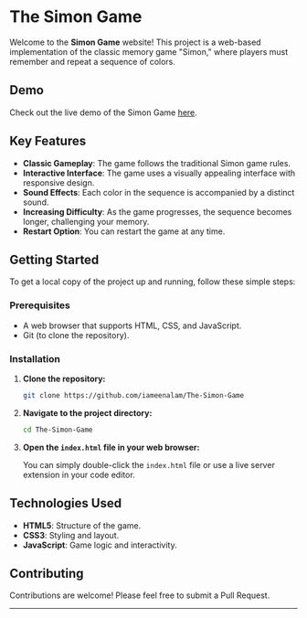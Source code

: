 # The Simon Game

Welcome to the **Simon Game** website! This project is a web-based implementation of the classic memory game "Simon," where players must remember and repeat a sequence of colors.

## Demo

Check out the live demo of the Simon Game [here](https://siimon-game.vercel.app/).

## Key Features

- **Classic Gameplay**: The game follows the traditional Simon game rules.
- **Interactive Interface**: The game uses a visually appealing interface with responsive design.
- **Sound Effects**: Each color in the sequence is accompanied by a distinct sound.
- **Increasing Difficulty**: As the game progresses, the sequence becomes longer, challenging your memory.
- **Restart Option**: You can restart the game at any time.

## Getting Started

To get a local copy of the project up and running, follow these simple steps:

### Prerequisites

- A web browser that supports HTML, CSS, and JavaScript.
- Git (to clone the repository).

### Installation

1. **Clone the repository:**

   ```bash
   git clone https://github.com/iameenalam/The-Simon-Game
   ```

2. **Navigate to the project directory:**

   ```bash
   cd The-Simon-Game
   ```

3. **Open the `index.html` file in your web browser:**

   You can simply double-click the `index.html` file or use a live server extension in your code editor.

## Technologies Used

- **HTML5**: Structure of the game.
- **CSS3**: Styling and layout.
- **JavaScript**: Game logic and interactivity.

## Contributing

Contributions are welcome! Please feel free to submit a Pull Request.

---
